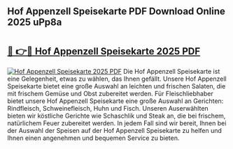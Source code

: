 ## Hof Appenzell Speisekarte PDF Download Online 2025 uPp8a

# <h2><a href="http://gca7w6.nevu.top/?p=Hof+Appenzell+Speisekarte">🔗 👉🔴 Hof Appenzell Speisekarte 2025 PDF</a></h2>

[![Hof Appenzell Speisekarte 2025 PDF](https://i.imgur.com/dBaPXMq.png)](http://gca7w6.nevu.top/?p=Hof+Appenzell+Speisekarte)
Die Hof Appenzell Speisekarte ist eine Gelegenheit, etwas zu wählen, das Ihnen gefällt. Unsere Hof Appenzell Speisekarte bietet eine große Auswahl an leichten und frischen Salaten, die mit frischem Gemüse und Obst zubereitet werden. Für Fleischliebhaber bietet unsere Hof Appenzell Speisekarte eine große Auswahl an Gerichten: Rindfleisch, Schweinefleisch, Huhn und Fisch. Unseren Auserwählten bieten wir köstliche Gerichte wie Schaschlik und Steak an, die bei frischem, natürlichem Feuer zubereitet werden. In jedem Fall sind wir bereit, Ihnen bei der Auswahl der Speisen auf der Hof Appenzell Speisekarte zu helfen und Ihnen einen angenehmen und bequemen Service zu bieten.
